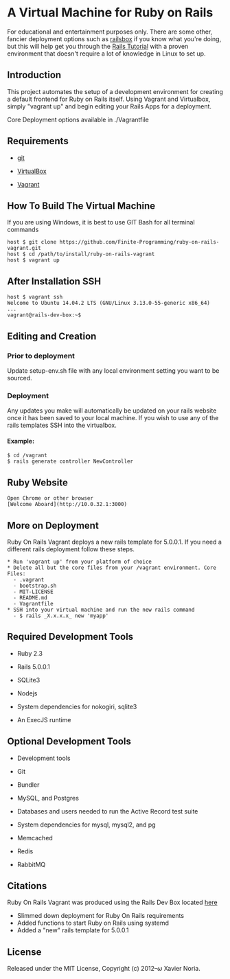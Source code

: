 # A Virtual Machine for Ruby on Rails
For educational and entertainment purposes only. There are some other, fancier deployment options such as [railsbox](http://railsbox.io) if you know what you're doing, but this will help get you through the [Rails Tutorial](https://www.railstutorial.org/book) with a proven environment that doesn't require a lot of knowledge in Linux to set up.

## Introduction

This project automates the setup of a development environment for creating a default frontend for Ruby on Rails itself. Using Vagrant and Virtualbox, simply "vagrant up" and begin editing your Rails Apps for a deployment.

Core Deployment options available in ./Vagrantfile

## Requirements

* [git](https://git-scm.com/downloads)

* [VirtualBox](https://www.virtualbox.org)

* [Vagrant](http://vagrantup.com)


## How To Build The Virtual Machine
If you are using Windows, it is best to use GIT Bash for all terminal commands

    host $ git clone https://github.com/Finite-Programming/ruby-on-rails-vagrant.git
    host $ cd /path/to/install/ruby-on-rails-vagrant
    host $ vagrant up

## After Installation SSH

    host $ vagrant ssh
    Welcome to Ubuntu 14.04.2 LTS (GNU/Linux 3.13.0-55-generic x86_64)
    ...
    vagrant@rails-dev-box:~$


## Editing and Creation

### Prior to deployment
Update setup-env.sh file with any local environment setting you want to be sourced.

### Deployment
Any updates you make will automatically be updated on your rails website once it
has been saved to your local machine. If you wish to use any of the rails templates
SSH into the virtualbox.

#### Example:
    $ cd /vagrant
    $ rails generate controller NewController

## Ruby Website

    Open Chrome or other browser
    [Welcome Aboard](http://10.0.32.1:3000)

## More on Deployment
Ruby On Rails Vagrant deploys a new rails template for 5.0.0.1. If you need a different
rails deployment follow these steps.

    * Run 'vagrant up' from your platform of choice
    * Delete all but the core files from your /vagrant environment. Core Files:
      - .vagrant
      - bootstrap.sh
      - MIT-LICENSE
      - README.md
      - Vagrantfile
    * SSH into your virtual machine and run the new rails command
      - $ rails _X.x.x.x_ new 'myapp'

## Required Development Tools

* Ruby 2.3

* Rails 5.0.0.1

* SQLite3

* Nodejs

* System dependencies for nokogiri, sqlite3

* An ExecJS runtime


## Optional Development Tools

* Development tools

* Git

* Bundler

* MySQL, and Postgres

* Databases and users needed to run the Active Record test suite

* System dependencies for mysql, mysql2, and pg

* Memcached

* Redis

* RabbitMQ

## Citations
Ruby On Rails Vagrant was produced using the Rails Dev Box located [here](https://github.com/rails/rails-dev-box)
* Slimmed down deployment for Ruby On Rails requirements
* Added functions to start Ruby on Rails using systemd
* Added a "new" rails template for 5.0.0.1

## License

Released under the MIT License, Copyright (c) 2012–<i>ω</i> Xavier Noria.
